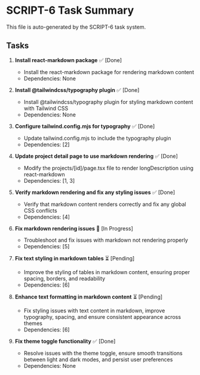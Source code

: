 # SCRIPT-6 Task Summary

This file is auto-generated by the SCRIPT-6 task system.

## Tasks

1. **Install react-markdown package** ✅ [Done]
   - Install the react-markdown package for rendering markdown content
   - Dependencies: None

2. **Install @tailwindcss/typography plugin** ✅ [Done]
   - Install @tailwindcss/typography plugin for styling markdown content with Tailwind CSS
   - Dependencies: None

3. **Configure tailwind.config.mjs for typography** ✅ [Done]
   - Update tailwind.config.mjs to include the typography plugin
   - Dependencies: [2]

4. **Update project detail page to use markdown rendering** ✅ [Done]
   - Modify the projects/[id]/page.tsx file to render longDescription using react-markdown
   - Dependencies: [1, 3]

5. **Verify markdown rendering and fix any styling issues** ✅ [Done]
   - Verify that markdown content renders correctly and fix any global CSS conflicts
   - Dependencies: [4]
   
6. **Fix markdown rendering issues** 🔄 [In Progress]
   - Troubleshoot and fix issues with markdown not rendering properly
   - Dependencies: [5]

7. **Fix text styling in markdown tables** ⏳ [Pending]
   - Improve the styling of tables in markdown content, ensuring proper spacing, borders, and readability
   - Dependencies: [6]

8. **Enhance text formatting in markdown content** ⏳ [Pending]
   - Fix styling issues with text content in markdown, improve typography, spacing, and ensure consistent appearance across themes
   - Dependencies: [6]

9. **Fix theme toggle functionality** ✅ [Done]
   - Resolve issues with the theme toggle, ensure smooth transitions between light and dark modes, and persist user preferences
   - Dependencies: None 